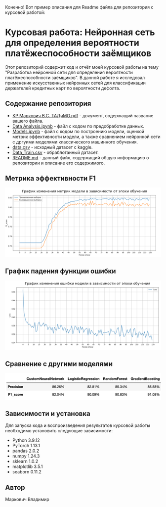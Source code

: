 Конечно! Вот пример описания для Readme файла для репозитория с курсовой работой:

# Курсовая работа: Нейронная сеть для определения вероятности платёжеспособности заёмщиков

Этот репозиторий содержит код и отчёт моей курсовой работы на тему "Разработка нейронной сети для определения вероятности платёжеспособности заёмщиков". В данной работе я исследовал применение искусственных нейронных сетей для классификации держателей кредитных карт по вероятности дефолта.

## Содержание репозитория

- [КР Маркович В.С. ТАДиМО.pdf](КР%20Маркович%20В.С.%20ТАДиМО.pdf) - документ, содержащий название вашего файла.
- [Data Analysis.ipynb](Data%20Analysis.ipynb) - файл с кодом по предобработке данных.
- [Models.ipynb](Models.ipynb) - файл с кодом по построению модели, оценкой метрик эффективности модели, а также сравнением нейронной сети с дргуими моделями классического машинного обучения.
- [data.csv](data.csv) - исходный датасет с kaggle.
- [Data_Train.csv](Data_Train.csv) - обраблотанный датасет.
- [README.md](README.md) - данный файл, содержащий общую информацию о репозитории и описание его содержимого.

## Метрика эффективности F1

![Метрика эффективности F1](images/F1_score.png)

## График падения функции ошибки

![График падения функции ошибки](images/Loss.png)

## Сравнение с другими моделями

![Сравнение с другими моделями](images/Comparison.png)



## Зависимости и установка

Для запуска кода и воспроизведения результатов курсовой работы необходимо установить следующие зависимости:

- Python 3.9.12
- PyTorch 1.13.1
- pandas 2.0.2
- numpy 1.24.3
- sklearn 1.0.2
- matplotlib 3.5.1
- seaborn 0.11.2

## Автор

Маркович Владимир
